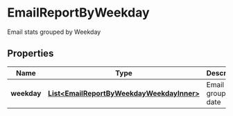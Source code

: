 

# EmailReportByWeekday

Email stats grouped by Weekday

## Properties

| Name | Type | Description | Notes |
|------------ | ------------- | ------------- | -------------|
|**weekday** | [**List&lt;EmailReportByWeekdayWeekdayInner&gt;**](EmailReportByWeekdayWeekdayInner.md) | Email stats grouped by date |  [optional] |



